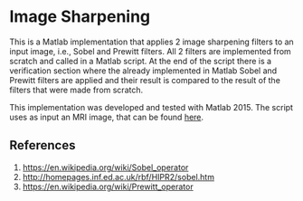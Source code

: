 # Image Sharpening

This is a Matlab implementation that applies 2 image sharpening filters to an input image, i.e., Sobel and Prewitt filters. 
All 2 filters are implemented from scratch and called in a Matlab script. At the end of the script there is a verification
section where the already implemented in Matlab Sobel and Prewitt filters are applied and their result is compared to the 
result of the filters that were made from scratch.

This implementation was developed and tested with Matlab 2015. The script uses as input an MRI image, that can be found [here](https://en.wikipedia.org/wiki/Magnetic_resonance_imaging_of_the_brain#/media/File:MRI_Head_Brain_Normal.jpg).

## References
1. https://en.wikipedia.org/wiki/Sobel_operator
2. http://homepages.inf.ed.ac.uk/rbf/HIPR2/sobel.htm
3. https://en.wikipedia.org/wiki/Prewitt_operator
